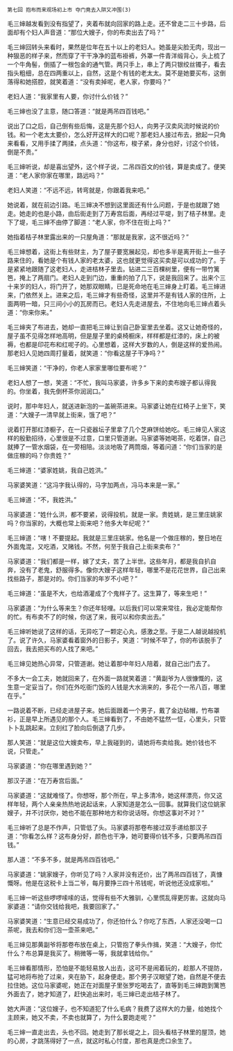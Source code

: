     第七回 抱布而来观场初上市 夺门竟去入阱又冲围(3) 

   毛三婶越发看到没有指望了，夹着布就向回家的路上走。还不曾走二三十步路，后面却有个妇人声音道：“那位大嫂子，你的布卖出去了吗？”

   毛三婶回转头来看时，果然是位年在五十以上的老妇人。她虽是尖脸无肉，现出一种狠恶的样子来，然而穿了干干净净的蓝布褂裤，外罩一件青洋缎背心，头上梳了一个牛角髻，倒插了一根包金的通气管。两只手上，串上了两只银绞丝镯子，看去指头粗细，总在四两重以上，自然，这是个有钱的老太太。莫不是她要买布，这倒落得和她搭腔，就笑着道：“没有卖掉呢，老人家，你要吗？”

   老妇人道：“我家里有人要，你讨什么价钱？”

   毛三婶也没了主意，随口答道：“就是两吊四百钱吧。”

   说出了口之后，自己倒有些后悔，这是先那个妇人，向男子汉卖风流时候说的价钱。和一个老太太要价，怎么好开这样大的口呢？那老妇人接过布去，掀起一只角来看看，又用手揉了两揉，点头道：“你这布，梭子紧，身分也好，讨这个价钱，倒是不贵。”

   毛三婶听说，却是喜出望外，这个样子说，二吊四百文的价钱，算是卖成了。便笑道：“老人家你家在哪里，路远吗？”

   老妇人笑道：“不远不远，转弯就是，你跟着我来吧。”

   她说着，就在前边引路。毛三婶决不想到这里面还有什么问题，于是也就跟了她走。她走的也是小路，由后街走到了万寿宫后面，再经过平堤，到了桔子林里。走下了堤，毛三婶不由停了脚道：“老人家，你不住在街上吗？”

   她指着桔子林里露出来的一只屋角道：“那就是我家，这不很近吗？”

   毛三婶想着，这街上有些财主，为了屋子要宽展起见，却也多半是离开街上一些子路来住的，看她是个有钱人家的老太婆，这也就更觉得这买卖是可以成功的了。于是紧紧地跟随了这老妇人，走进桔林子里去。钻进二三百棵树里，便有一带竹篱笆，掩上了两扇门。老妇人走到门边，重重的拍了几下，说是我回来了。出来个三十来岁的妇人，将门开了，她那双眼睛，已是死命地在毛三婶身上盯着。毛三婶进来，门依然关上。进来之后，毛三婶才有些奇怪，这里并不是有钱人家的住所，上面两明一暗，只三间小小的瓦房而已。老妇人先走进屋去，不住地向毛三婶点着头道：“你来你来。”

   毛三婶夹了布进去，她却一直把毛三婶让到自己卧室里去坐着。这又让她奇怪的，屋子虽不见得怎样地高明，但是屋子里的桌椅橱床，样样都是红漆的，床上的被褥，也都是印花布和红呢子的。心里想着，这样大岁数的人，倒是这样的爱热闹。那老妇人见她四周打量着，就笑道：“你看这屋子干净吗？”

   毛三婶笑道：“干净的，你老人家家里哪位要布呢？”

   老妇人想了一想，笑道：“不忙，我叫马家婆，许多乡下来的卖布嫂子都认得我的。你坐着，我先倒杯茶你润润口。”

   说时，那中年妇人，就送进新泡的一盖碗茶进来。马家婆让她在红椅子上坐下，笑道：“大嫂子一清早就上街来，饿了吧？”

   说着打开那红漆橱子，在一只瓷器坛子里拿了几个芝麻饼给她吃。毛三婶见人家这样的殷勤招待，心里很是不过意，口里只管道谢。马家婆等她喝茶，吃着饼，自己就捧了一管水烟袋，在一旁相陪。淡淡地吸了两筒烟，等着问道：“你们当家的是做庄稼的吗？你贵姓？”

   毛三婶道：“婆家姓姚，我自己姓洪。”

   马家婆笑道：“这冯字我认得的，马字加两点，冯马本来是一家。”

   毛三婶道：“不，我姓洪。”

   马家婆道：“姓什么洪，都不要紧，说得投机，就是一家。贵姓姚，是三里庄姚家吗？你当家的，大概也常上街来吧？他多大年纪呢？”

   毛三婶道：“嗐！不要提起。我就是三里庄姚家。他名是一个做庄稼的，整日地在外面鬼混，又吃酒，又赌钱。不然，何至于我自己上街来卖布？”

   马家婆道：“我们都是一样，嫁了丈夫，苦了上半世。这些年月，都是我自扒自奔，没有了老鬼，舒服得多。像你大嫂子这样年轻，哪里不是花花世界，自己出来找些路子，那是对的。你们当家的年岁不小吧？”

   毛三婶道：“虽是不大，也给酒灌成了个鬼样子了。这生算了，等来生吧！”

   马家婆道：“为什么等来生？你还年轻哩。以后我们可以常来常往，我必定能帮你的忙。有布卖不了的时候，你送了来，我可以和你卖出去。”

   毛三婶听她说了这样的话，无异吃了一颗定心丸，感激之至。于是二人越说越投机了。说了许久，马家婆看着窗外的日影子，笑道：“时候不早了，你的布该脱手了回去，我去把买布的人找了来吧。”

   毛三婶见她热心异常，只管道谢。她让着那中年妇人陪着，就自己出门去了。

   不多大一会工夫，她就回来了，在外面一路就笑着道：“黄副爷为人很慷慨的，这生意一定妥当了。你们在外吃衙门饭的人钱是大水淌来的，多花个一吊八百，哪里在乎。”

   一路说着不断，已经走进屋子来。她后面跟着一个男子，戴了金边毡帽，竹布罩衫，正是早上所遇见的那个人。毛三婶看到了，不由她不猛然一怔，心里头，只管卜卜乱跳起来。立刻红了脸向后倒退了几步。

   那人笑道：“就是这位大嫂卖布，早上我碰到的，请她将布卖给我。她价钱也不说，只管走。”

   马家婆道：“你在哪里遇到她？”

   那汉子道：“在万寿宫后面。”

   马家婆道：“这就难怪了。你想呀，那个所在，早上多清冷，她这样漂亮，你又这样年轻，两个人亲亲热热地说起话来，人家知道是怎么一回事。就算我们这位姚家嫂子，并不讨厌你，她也不能在那种地方和你说话呀。你想这事对不对？”

   毛三婶听了总是不作声，只管低了头。马家婆将那卷布接过双手递给那汉子道：“你看怎么样？这布身分好，颜色也干净，她可要得价钱不多，只要两吊四百钱。”

   那人道：“不多不多，就是两吊四百钱吧。”

   马家婆道：“姚家嫂子，你听见了吗？人家并没有还价，出了两吊四百钱了，真慷慨呀。他是在这税卡上当二爷，每月要挣三四十吊钱呢，听说他还没成家啦。”

   毛三婶一听这些啰啰嗦嗦的话，觉得有些不大雅驯，心里慌乱得更厉害。这就向马家婆道：“请你交钱给我吧，我要回家了。”

   马家婆笑道：“生意已经交易成功了，你还怕什么？你吃了东西，人家还没喝一口茶呢，我去和你们泡一壶茶来吧。”

   毛三婶见那黄副爷将那卷布放在桌上，只管抱了拳头作揖，笑道：“大嫂子，你忙什么？布总算是我买了。稍微等一等，我就拿钱给你。”

   毛三婶看那情形，恐怕是不能轻易放人出去，这可不是闹着玩的，趁那人不提防，猛可地将布抢了过来，夹在胁下，起身便走。那个男子汉眼望了她，自然是不便去拉住她。这位马家婆呢，她正在对面屋子里张罗吃喝去了，直等到毛三婶跑到篱笆外面去了，她才知道了，赶快追出来时，毛三婶已走出桔子林了。

   她大声道：“这位嫂子，也不知道犯了什么毛病？我费了这样大的力量，给她找个主顾来，她又不卖，不卖也就算了，为什么要跑走呢？”

   毛三婶一直走出去，头也不回。她走到了那长堤之上，回头看桔子林里的屋顶，她的心房，才跳荡得好了一点，就这时私心忖度，那也真是虎口余生了。

